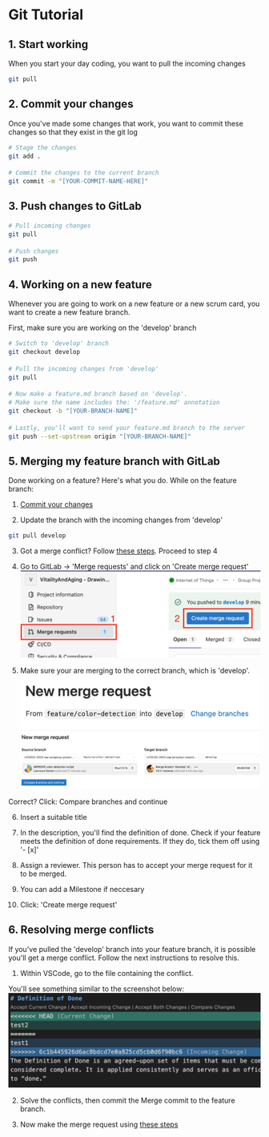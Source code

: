 # Git Tutorial

## 1. Start working

When you start your day coding, you want to pull the incoming changes

```bash
git pull
```

## 2. Commit your changes

Once you've made some changes that work, you want to commit these changes so that they exist in the git log

```bash
# Stage the changes
git add .

# Commit the changes to the current branch
git commit -m "[YOUR-COMMIT-NAME-HERE]"
```

## 3. Push changes to GitLab

```bash
# Pull incoming changes
git pull

# Push changes
git push
```

## 4. Working on a new feature

Whenever you are going to work on a new feature or a new scrum card, you want to create a new feature branch.

First, make sure you are working on the 'develop' branch

```bash
# Switch to 'develop' branch
git checkout develop

# Pull the incoming changes from 'develop'
git pull

# Now make a feature.md branch based on 'develop'. 
# Make sure the name includes the: '/feature.md' annotation
git checkout -b "[YOUR-BRANCH-NAME]"

# Lastly, you'll want to send your feature.md branch to the server
git push --set-upstream origin "[YOUR-BRANCH-NAME]"
```

## 5. Merging my feature branch with GitLab

Done working on a feature? Here's what you do. While on the feature branch:

1. [Commit your changes](#2-commit-your-changes)

2. Update the branch with the incoming changes from 'develop'
```bash
git pull develop
```

3. Got a merge conflict? Follow [these steps](#6-resolving-merge-conflicts). Proceed to step 4

4. Go to GitLab -> 'Merge requests' and click on 'Create merge request'
![Create merge request screenshot](../images/git-tutorial/git-tut-1.png)

5. Make sure your are merging to the correct branch, which is 'develop'.
![Button change branches](../images/git-tutorial/git-tut-2.png)
![Select correct branch](../images/git-tutorial/git-tut-3.png)

Correct? Click: Compare branches and continue

6. Insert a suitable title

7. In the description, you'll find the definition of done. Check if your feature meets the definition of done requirements. If they do, tick them off using '- [x]'

7. Assign a reviewer. This person has to accept your merge request for it to be merged.

8. You can add a Milestone if neccesary

9. Click: 'Create merge request'

## 6. Resolving merge conflicts

If you've pulled the 'develop' branch into your feature branch, it is possible you'll get a merge conflict.
Follow the next instructions to resolve this.

1. Within VSCode, go to the file containing the conflict.

You'll see something similar to the screenshot below:
![merge conflict vscode](../images/git-tutorial/git-tut-4.png)

2. Solve the conflicts, then commit the Merge commit to the feature branch.

3. Now make the merge request using [these steps](#5-merging-my-feature-branch-with-gitlab)

